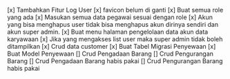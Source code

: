 [x] Tambahkan Fitur Log User
[x] favicon belum di ganti
[x] Buat semua role yang ada
[x] Masukan semua data pegawai sesuai dengan role
[x] Akun yang bisa menghapus user tidak bisa menghapus akun dirinya sendiri dan akun super admin.
[x] Buat menu halaman pengelolaan data akun data karyawaan
[x] Jika yang mengakses list user maka super admin tidak boleh ditampilkan
[x] Crud data customer
[x] Buat Tabel Migrasi Penyewaan
[x] Buat Model Penyewaan
[] Crud Pengadaan Barang
[] Crud Pengurangan Barang
[] Crud Pengadaan Barang habis pakai
[] Crud Pengurangan Barang habis pakai